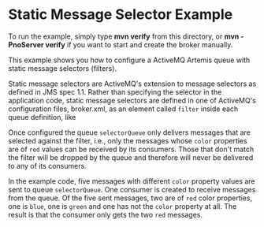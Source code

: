 # Static Message Selector Example

To run the example, simply type **mvn verify** from this directory, or **mvn -PnoServer verify** if you want to start and create the broker manually.

This example shows you how to configure a ActiveMQ Artemis queue with static message selectors (filters).

Static message selectors are ActiveMQ's extension to message selectors as defined in JMS spec 1.1. Rather than specifying the selector in the application code, static message selectors are defined in one of ActiveMQ's configuration files, broker.xml, as an element called `filter` inside each queue definition, like

Once configured the queue `selectorQueue` only delivers messages that are selected against the filter, i.e., only the messages whose `color` properties are of `red` values can be received by its consumers. Those that don't match the filter will be dropped by the queue and therefore will never be delivered to any of its consumers.

In the example code, five messages with different `color` property values are sent to queue `selectorQueue`. One consumer is created to receive messages from the queue. Of the five sent messages, two are of `red` color properties, one is `blue`, one is `green` and one has not the `color` property at all. The result is that the consumer only gets the two `red` messages.